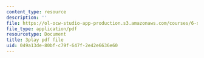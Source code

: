 ```yaml
---
content_type: resource
description: ''
file: https://ol-ocw-studio-app-production.s3.amazonaws.com/courses/6-s897-machine-learning-for-healthcare-spring-2019/049a13de80bfc79f647f2e42e6636e60_vof7x8r_ZUA.pdf
file_type: application/pdf
resourcetype: Document
title: 3play pdf file
uid: 049a13de-80bf-c79f-647f-2e42e6636e60
---
```

